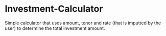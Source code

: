 # Investment-Calculator
Simple calculator that uses amount, tenor and rate (that is imputted by the user) to determine the total investment amount.